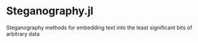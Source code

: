 # Steganography.jl
Steganography methods for embedding text into the least significant bits of arbitrary data
